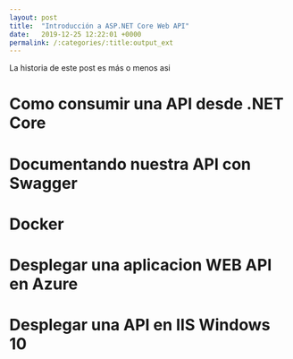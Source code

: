```yaml
---
layout: post
title:  "Introducción a ASP.NET Core Web API"
date:   2019-12-25 12:22:01 +0000
permalink: /:categories/:title:output_ext
---
```


La historia de este post es más o menos asi



#  Como consumir una API desde .NET Core



# Documentando nuestra API con Swagger


# Docker



# Desplegar una aplicacion WEB API en Azure


# Desplegar una API en IIS Windows 10